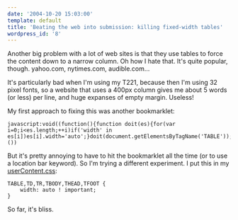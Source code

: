 ```yaml
---
date: '2004-10-20 15:03:00'
template: default
title: 'Beating the web into submission: killing fixed-width tables'
wordpress_id: '8'
---
```

Another big problem with a lot of web sites is that they use tables to force the content down to a narrow column.  Oh how I hate that.  It's quite popular, though.  yahoo.com, nytimes.com, audible.com...

It's particularly bad when I'm using my T221, because then I'm using 32 pixel fonts, so a website that uses a 400px column gives me about 5 words (or less) per line, and huge expanses of empty margin.  Useless!

My first approach to fixing this was another bookmarklet:

    javascript:void((function(){function doit(es){for(var i=0;i<es.length;++i)if('width' in es[i])es[i].width='auto';}doit(document.getElementsByTagName('TABLE'));doit(document.getElementsByTagName('TBODY'));doit(document.getElementsByTagName('THEAD'));doit(document.getElementsByTagName('TFOOT'));doit(document.getElementsByTagName('TR'));doit(document.getElementsByTagName('TD'));doit(document.getElementsByTagName('TH'));})())

But it's pretty annoying to have to hit the bookmarklet all the time (or to use a location bar keyword).  So I'm trying a different experiment.  I put this in my [userContent.css](http://www.mozilla.org/unix/customizing.html):

    TABLE,TD,TR,TBODY,THEAD,TFOOT {
        width: auto ! important;
    }

So far, it's bliss.
